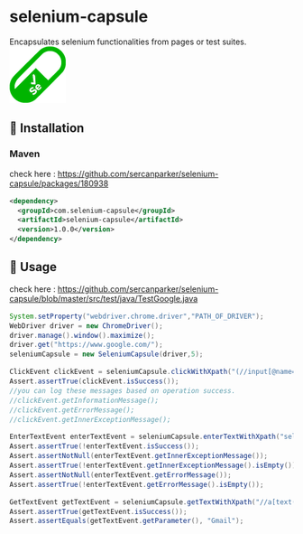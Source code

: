 # selenium-capsule
Encapsulates selenium functionalities from pages or test suites.\
![Alt text](icon/selenium-capsule.png) 
## :information_desk_person: Installation
### Maven
check here : https://github.com/sercanparker/selenium-capsule/packages/180938
```xml
<dependency>
  <groupId>com.selenium-capsule</groupId>
  <artifactId>selenium-capsule</artifactId>
  <version>1.0.0</version>
</dependency>
```
## :bow: Usage
check here : https://github.com/sercanparker/selenium-capsule/blob/master/src/test/java/TestGoogle.java
```java
System.setProperty("webdriver.chrome.driver","PATH_OF_DRIVER");
WebDriver driver = new ChromeDriver();
driver.manage().window().maximize();
driver.get("https://www.google.com/");
seleniumCapsule = new SeleniumCapsule(driver,5);
```

```java
ClickEvent clickEvent = seleniumCapsule.clickWithXpath("(//input[@name=\"btnI\"])[2]");
Assert.assertTrue(clickEvent.isSuccess());
//you can log these messages based on operation success.
//clickEvent.getInformationMessage();
//clickEvent.getErrorMessage();
//clickEvent.getInnerExceptionMessage();
```

```java
EnterTextEvent enterTextEvent = seleniumCapsule.enterTextWithXpath("selenium", "//input[@type=\"foo\"]");
Assert.assertTrue(!enterTextEvent.isSuccess());
Assert.assertNotNull(enterTextEvent.getInnerExceptionMessage());
Assert.assertTrue(!enterTextEvent.getInnerExceptionMessage().isEmpty());
Assert.assertNotNull(enterTextEvent.getErrorMessage());
Assert.assertTrue(!enterTextEvent.getErrorMessage().isEmpty());
```

```java
GetTextEvent getTextEvent = seleniumCapsule.getTextWithXpath("//a[text() = \"Gmail\"]");
Assert.assertTrue(getTextEvent.isSuccess());
Assert.assertEquals(getTextEvent.getParameter(), "Gmail");
```


 
